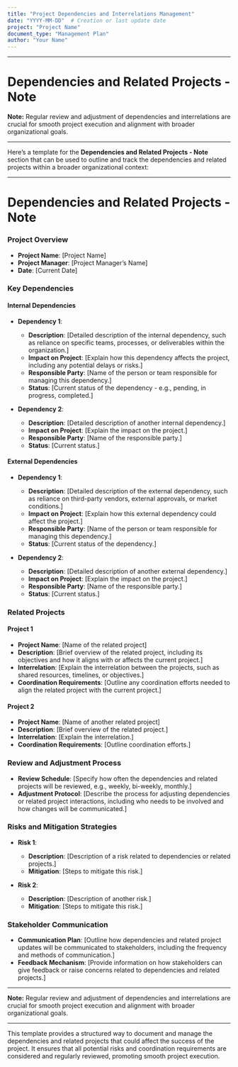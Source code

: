 ```yaml
---
title: "Project Dependencies and Interrelations Management"
date: "YYYY-MM-DD"  # Creation or last update date
project: "Project Name"
document_type: "Management Plan"
author: "Your Name"
---
```

---
# Dependencies and Related Projects - Note

**Note:** Regular review and adjustment of dependencies and interrelations are crucial for smooth project execution and alignment with broader organizational goals.

---
Here’s a template for the **Dependencies and Related Projects - Note** section that can be used to outline and track the dependencies and related projects within a broader organizational context:

---

# Dependencies and Related Projects - Note

### Project Overview
- **Project Name**: [Project Name]
- **Project Manager**: [Project Manager’s Name]
- **Date**: [Current Date]

### Key Dependencies

#### Internal Dependencies
- **Dependency 1**: 
  - **Description**: [Detailed description of the internal dependency, such as reliance on specific teams, processes, or deliverables within the organization.]
  - **Impact on Project**: [Explain how this dependency affects the project, including any potential delays or risks.]
  - **Responsible Party**: [Name of the person or team responsible for managing this dependency.]
  - **Status**: [Current status of the dependency - e.g., pending, in progress, completed.]

- **Dependency 2**:
  - **Description**: [Detailed description of another internal dependency.]
  - **Impact on Project**: [Explain the impact on the project.]
  - **Responsible Party**: [Name of the responsible party.]
  - **Status**: [Current status.]

#### External Dependencies
- **Dependency 1**: 
  - **Description**: [Detailed description of the external dependency, such as reliance on third-party vendors, external approvals, or market conditions.]
  - **Impact on Project**: [Explain how this external dependency could affect the project.]
  - **Responsible Party**: [Name of the person or team responsible for managing this dependency.]
  - **Status**: [Current status of the dependency.]

- **Dependency 2**:
  - **Description**: [Detailed description of another external dependency.]
  - **Impact on Project**: [Explain the impact on the project.]
  - **Responsible Party**: [Name of the responsible party.]
  - **Status**: [Current status.]

### Related Projects

#### Project 1
- **Project Name**: [Name of the related project]
- **Description**: [Brief overview of the related project, including its objectives and how it aligns with or affects the current project.]
- **Interrelation**: [Explain the interrelation between the projects, such as shared resources, timelines, or objectives.]
- **Coordination Requirements**: [Outline any coordination efforts needed to align the related project with the current project.]

#### Project 2
- **Project Name**: [Name of another related project]
- **Description**: [Brief overview of the related project.]
- **Interrelation**: [Explain the interrelation.]
- **Coordination Requirements**: [Outline coordination efforts.]

### Review and Adjustment Process
- **Review Schedule**: [Specify how often the dependencies and related projects will be reviewed, e.g., weekly, bi-weekly, monthly.]
- **Adjustment Protocol**: [Describe the process for adjusting dependencies or related project interactions, including who needs to be involved and how changes will be communicated.]

### Risks and Mitigation Strategies
- **Risk 1**: 
  - **Description**: [Description of a risk related to dependencies or related projects.]
  - **Mitigation**: [Steps to mitigate this risk.]

- **Risk 2**:
  - **Description**: [Description of another risk.]
  - **Mitigation**: [Steps to mitigate this risk.]

### Stakeholder Communication
- **Communication Plan**: [Outline how dependencies and related project updates will be communicated to stakeholders, including the frequency and methods of communication.]
- **Feedback Mechanism**: [Provide information on how stakeholders can give feedback or raise concerns related to dependencies and related projects.]

---

**Note:** Regular review and adjustment of dependencies and interrelations are crucial for smooth project execution and alignment with broader organizational goals.

---

This template provides a structured way to document and manage the dependencies and related projects that could affect the success of the project. It ensures that all potential risks and coordination requirements are considered and regularly reviewed, promoting smooth project execution.